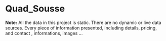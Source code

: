 # Quad_Sousse

**Note:** All the data in this project is static. There are no dynamic or live data sources. Every piece of information presented, including  details, pricing, and contact , informations, images ...



